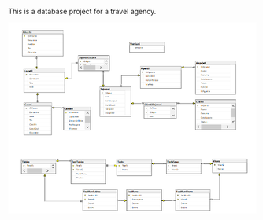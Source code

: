 This is a database project for a travel agency.

![Entity Relationship Model](EntityRelationshipModel.png)
